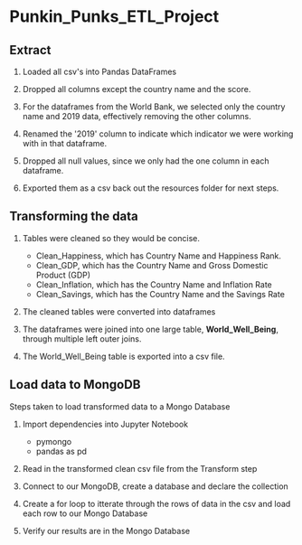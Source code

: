 # Punkin_Punks_ETL_Project

## Extract

1) Loaded all csv's into Pandas DataFrames

2) Dropped all columns except the country name and the score.
 
3) For the dataframes from the World Bank, we selected only the country name and 2019 data, effectively removing the other columns. 

4) Renamed the '2019' column to indicate which indicator we were working with in that dataframe.

5) Dropped all null values, since we only had the one column in each dataframe. 

6) Exported them as a csv back out the resources folder for next steps.


## Transforming the data

1) Tables were cleaned so they would be concise.
    * Clean_Happiness, which has Country Name and Happiness Rank.
    * Clean_GDP, which has the Country Name and Gross Domestic Product (GDP)
    * Clean_Inflation, which has the Country Name and Inflation Rate
    * Clean_Savings, which has the Country Name and the Savings Rate

2) The cleaned tables were converted into dataframes

3) The dataframes were joined into one large table, **World_Well_Being**, through multiple left outer joins.
    
4) The World_Well_Being table is exported into a csv file.


## Load data to MongoDB

Steps taken to load transformed data to a Mongo Database

1) Import dependencies into Jupyter Notebook
    * pymongo
    * pandas as pd
    
2) Read in the transformed clean csv file from the Transform step

3) Connect to our MongoDB, create a database and declare the collection

4) Create a for loop to itterate through the rows of data in the csv and load each row to our Mongo Database

5) Verify our results are in the Mongo Database

